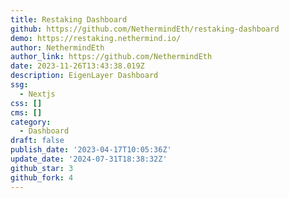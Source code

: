 ```yaml
---
title: Restaking Dashboard
github: https://github.com/NethermindEth/restaking-dashboard
demo: https://restaking.nethermind.io/
author: NethermindEth
author_link: https://github.com/NethermindEth
date: 2023-11-26T13:43:38.019Z
description: EigenLayer Dashboard
ssg:
  - Nextjs
css: []
cms: []
category:
  - Dashboard
draft: false
publish_date: '2023-04-17T10:05:36Z'
update_date: '2024-07-31T18:38:32Z'
github_star: 3
github_fork: 4
---
```

